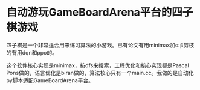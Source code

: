 # 自动游玩GameBoardArena平台的四子棋游戏

四子棋是一个非常适合用来练习算法的小游戏。已有论文有用minimax加α β剪枝的有用dqn和ppo的。

这个软件核心实现是minimax，按dfs来搜索，工程优化和核心实现都是Pascal Pons做的，语言优化是biran做的，算法核心只有一个main.cc。我做的是自动化py脚本适配GameBoardArena平台。

